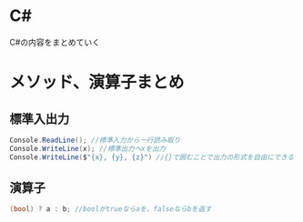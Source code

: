# C#
C#の内容をまとめていく

# メソッド、演算子まとめ

## 標準入出力
```C#
Console.ReadLine(); //標準入力から一行読み取り
Console.WriteLine(x); //標準出力へxを出力
Console.WriteLine($"{x}, {y}, {z}") //{}で囲むことで出力の形式を自由にできる
```
## 演算子
```C#
(bool) ? a : b; //boolがtrueならaを、falseならbを返す
```


